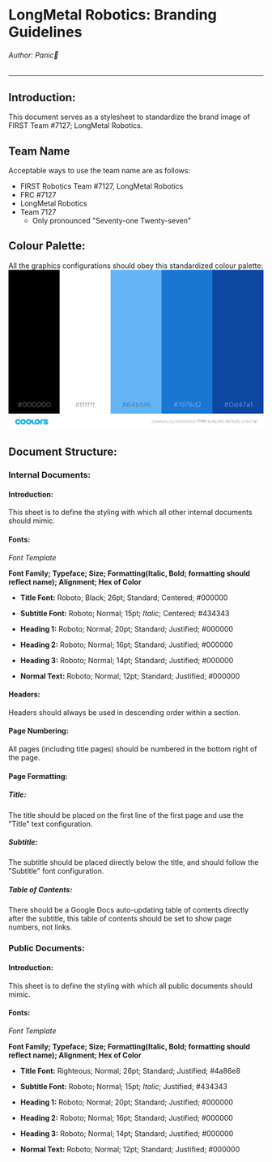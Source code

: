 # LongMetal Robotics: Branding Guidelines
###### Author: Panic
---

## Introduction:
This document serves as a stylesheet to standardize the brand image of FIRST Team #7127; LongMetal Robotics.

## Team Name
Acceptable ways to use the team name are as follows:
* FIRST Robotics Team #7127, LongMetal Robotics
* FRC #7127
* LongMetal Robotics
* Team 7127
    * Only pronounced "Seventy-one Twenty-seven"

## Colour Palette:
All the graphics configurations should obey this standardized colour palette:
![The Team #7127 Colour Palette](https://github.com/frc-7127-business-team/7127-Business-Materials/blob/master/Palette7.png)

## Document Structure:
### Internal Documents:
#### Introduction:
This sheet is to define the styling with which all other internal documents should mimic.

#### Fonts:

*Font Template*

**Font Family; Typeface; Size; Formatting(Italic, Bold; formatting should reflect name); Alignment; Hex of Color**

* **Title Font:**
Roboto; Black; 26pt; Standard; Centered; #000000

* **Subtitle Font:**
Roboto; Normal; 15pt; *Italic*; Centered; #434343

* **Heading 1:**
Roboto; Normal; 20pt; Standard; Justified; #000000

* **Heading 2:**
Roboto; Normal; 16pt; Standard; Justified; #000000

* **Heading 3:**
Roboto; Normal; 14pt; Standard; Justified; #000000

* **Normal Text:**
Roboto; Normal; 12pt; Standard; Justified; #000000

#### Headers:
Headers should always be used in descending order within a section.

#### Page Numbering:
All pages (including title pages) should be numbered in the bottom right of the page.

#### Page Formatting:

##### Title:
The title should be placed on the first line of the first page and use the "Title" text configuration.

##### Subtitle:
The subtitle should be placed directly below the title, and should follow the "Subtitle" font configuration.

##### Table of Contents:
There should be a Google Docs auto-updating table of contents directly after the subtitle, this table of contents should be set to show page numbers, not links.

### Public Documents:
#### Introduction:
This sheet is to define the styling with which all public documents should mimic.

#### Fonts:

*Font Template*

**Font Family; Typeface; Size; Formatting(Italic, Bold; formatting should reflect name); Alignment; Hex of Color**

* **Title Font:**
Righteous; Normal; 26pt; Standard; Justified; #4a86e8

* **Subtitle Font:**
Roboto; Normal; 15pt; *Italic*; Justified; #434343

* **Heading 1:**
Roboto; Normal; 20pt; Standard; Justified; #000000

* **Heading 2:**
Roboto; Normal; 16pt; Standard; Justified; #000000

* **Heading 3:**
Roboto; Normal; 14pt; Standard; Justified; #000000

* **Normal Text:**
Roboto; Normal; 12pt; Standard; Justified; #000000
